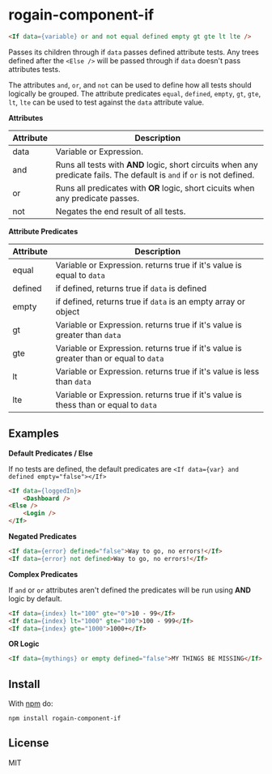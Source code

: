 # rogain-component-if

```html
<If data={variable} or and not equal defined empty gt gte lt lte />
```

Passes its children through if `data` passes defined attribute tests.  Any trees defined after the `<Else />` will be passed through if `data` doesn't pass attributes tests.

The attributes `and`, `or`, and `not` can be used to define how all tests should logically be grouped. The attribute predicates `equal`, `defined`, `empty`, `gt`, `gte`, `lt`, `lte` can be used to test against the `data` attribute value.

__Attributes__

Attribute | Description
--- | ---
data | Variable or Expression.
and | Runs all tests with __AND__ logic, short circuits when any predicate fails. The default is `and` if `or` is not defined.
or | Runs all predicates with __OR__ logic, short cicuits when any predicate passes.
not | Negates the end result of all tests.

__Attribute Predicates__

Attribute | Description
--- | ---
equal | Variable or Expression. returns true if it's value is equal to `data`
defined | if defined, returns true if `data` is defined
empty | if defined, returns true if `data` is an empty array or object
gt | Variable or Expression. returns true if it's value is greater than `data`
gte |Variable or Expression. returns true if it's value is greater than or equal to `data`
lt | Variable or Expression. returns true if it's value is less than `data`
lte | Variable or Expression. returns true if it's value is thess than or equal to `data`

## Examples

__Default Predicates / Else__

If no tests are defined, the default predicates are `<If data={var} and defined empty="false"></If>`

```html
<If data={loggedIn}>
    <Dashboard />
<Else />
    <Login />
</If>
```

__Negated Predicates__

```html
<If data={error} defined="false">Way to go, no errors!</If>
<If data={error} not defined>Way to go, no errors!</If>
```

__Complex Predicates__

If `and` or `or` attributes aren't defined the predicates will be run using __AND__ logic by default.

```html
<If data={index} lt="100" gte="0">10 - 99</If>
<If data={index} lt="1000" gte="100">100 - 999</If>
<If data={index} gte="1000">1000+</If>
```

__OR Logic__

```html
<If data={mythings} or empty defined="false">MY THINGS BE MISSING</If>
```

## Install 

With [npm](https://www.npmjs.com) do:

```
npm install rogain-component-if
```

## License

MIT